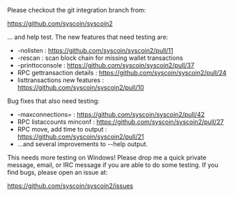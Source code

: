 Please checkout the git integration branch from:

https://github.com/syscoin/syscoin2

... and help test.  The new features that need testing are:

* -nolisten : https://github.com/syscoin/syscoin2/pull/11
* -rescan : scan block chain for missing wallet transactions
* -printtoconsole : https://github.com/syscoin/syscoin2/pull/37
* RPC gettransaction details : https://github.com/syscoin/syscoin2/pull/24
* listtransactions new features : https://github.com/syscoin/syscoin2/pull/10

Bug fixes that also need testing:

* -maxconnections= : https://github.com/syscoin/syscoin2/pull/42
* RPC listaccounts minconf : https://github.com/syscoin/syscoin2/pull/27
* RPC move, add time to output : https://github.com/syscoin/syscoin2/pull/21
* ...and several improvements to --help output.

This needs more testing on Windows!  Please drop me a quick private message, email, or IRC message if you are able to do some testing.  If you find bugs, please open an issue at:

https://github.com/syscoin/syscoin2/issues
